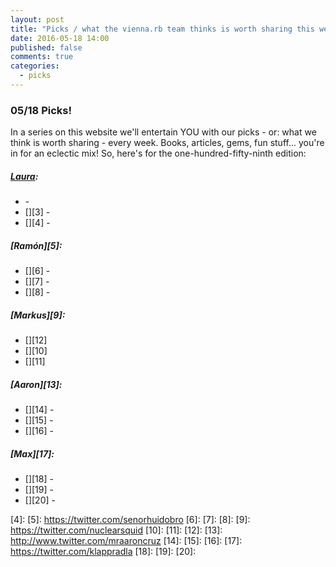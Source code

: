 ```yaml
---
layout: post
title: "Picks / what the vienna.rb team thinks is worth sharing this week"
date: 2016-05-18 14:00
published: false
comments: true
categories:
  - picks
---
```


### 05/18 Picks!

In a series on this website we'll entertain YOU with our picks - or: what we think is worth sharing - every week.
Books, articles, gems, fun stuff... you're in for an eclectic mix! So, here's for the one-hundred-fifty-ninth edition:

##### [Laura][1]:
- [][2] - 
- [][3] - 
- [][4] - 

##### [Ramón][5]:
- [][6] -
- [][7] -
- [][8] - 

##### [Markus][9]:
- [][12]
- [][10]
- [][11]

##### [Aaron][13]:
- [][14] - 
- [][15] - 
- [][16] - 

##### [Max][17]:
- [][18] - 
- [][19] - 
- [][20] - 

[1]: http://www.twitter.com/alicetragedy
[2]: 
[3]: 
[4]: 
[5]: https://twitter.com/senorhuidobro
[6]:
[7]:
[8]:
[9]: https://twitter.com/nuclearsquid
[10]: 
[11]: 
[12]: 
[13]: http://www.twitter.com/mraaroncruz
[14]: 
[15]: 
[16]: 
[17]: https://twitter.com/klappradla
[18]: 
[19]: 
[20]: 

